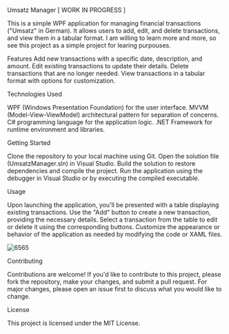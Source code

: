 Umsatz Manager [ WORK IN PROGRESS ]

This is a simple WPF application for managing financial transactions ("Umsatz" in German). It allows users to add, edit, and delete transactions, and view them in a tabular format. I am willing to learn more and more, so see this project as a simple project for learing purpouses.

Features
Add new transactions with a specific date, description, and amount.
Edit existing transactions to update their details.
Delete transactions that are no longer needed.
View transactions in a tabular format with options for customization.

Technologies Used

WPF (Windows Presentation Foundation) for the user interface.
MVVM (Model-View-ViewModel) architectural pattern for separation of concerns.
C# programming language for the application logic.
.NET Framework for runtime environment and libraries.

Getting Started

Clone the repository to your local machine using Git.
Open the solution file (UmsatzManager.sln) in Visual Studio.
Build the solution to restore dependencies and compile the project.
Run the application using the debugger in Visual Studio or by executing the compiled executable.

Usage

Upon launching the application, you'll be presented with a table displaying existing transactions.
Use the "Add" button to create a new transaction, providing the necessary details.
Select a transaction from the table to edit or delete it using the corresponding buttons.
Customize the appearance or behavior of the application as needed by modifying the code or XAML files.


![6565](https://github.com/KenKoLegend/MyUmsatz/assets/50487808/84291274-36de-4f35-a24a-559994088308)



Contributing

Contributions are welcome! If you'd like to contribute to this project, please fork the repository, make your changes, and submit a pull request. For major changes, please open an issue first to discuss what you would like to change.

License

This project is licensed under the MIT License.

